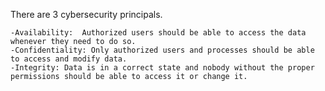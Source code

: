 
There are 3 cybersecurity principals.

	-Availability: 	Authorized users should be able to access the data whenever they need to do so.
	-Confidentiality: Only authorized users and processes should be able to access and modify data.
	-Integrity: Data is in a correct state and nobody without the proper permissions should be able to access it or change it.

		
